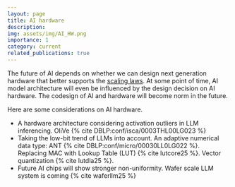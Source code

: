 ```yaml
---
layout: page
title: AI hardware
description: 
img: assets/img/AI_HW.png
importance: 1
category: current
related_publications: true
---
```


The future of AI depends on whether we can design next generation hardware that better supports the [scaling laws](https://arxiv.org/abs/2001.08361). 
At some point of time, AI model architecture will even be influenced by the design decision on AI hardware. 
The codesign of AI and hardware will become norm in the future.

Here are some considerations on AI hardware.
- A hardware architecture considering activation outliers in LLM inferencing.  OliVe {% cite DBLP:conf/isca/0003THL00LG023 %}
- Taking the low-bit trend of LLMs into account. An adaptive numerical data type: ANT {% cite DBLP:conf/micro/00030LL0LG022 %}. Replacing MAC with Lookup Table (LUT) {% cite lutcore25 %}. Vector quantization {% cite lutdla25 %}.
- Future AI chips will show stronger non-uniformity. Wafer scale LLM system is coming {% cite waferllm25 %}

